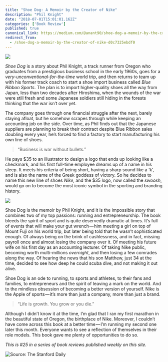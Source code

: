 ```yaml
---
title: "Shoe Dog: A Memoir by the Creator of Nike"
description: "Phil Knight"
date: "2018-07-01T15:01:01.162Z"
categories: ['Book Review']
published: true
canonical_link: https://medium.com/@anant90/shoe-dog-a-memoir-by-the-creator-of-nike-d0c7325ebdf0
redirect_from:
  - /shoe-dog-a-memoir-by-the-creator-of-nike-d0c7325ebdf0
---
```


![](./asset-1.jpeg)

_Shoe Dog_ is a story about Phil Knight, a track runner from Oregon who graduates from a prestigious business school in the early 1960s, goes for a _very-unconventional-for-the-time_ world trip, and then returns to team up with his former track coach to start a shoe import business called _Blue Ribbon Sports_. The plan is to import higher-quality shoes all the way from Japan, less than two decades after Hiroshima, when the wounds of the war were still fresh and some Japanese soldiers still hiding in the forests thinking that the war isn’t over yet.

The company goes through one financial struggle after the next, barely staying afloat, but he somehow scrapes through while keeping an accounting job on the side. Over time, as Phil finds out that the Japanese suppliers are planning to break their contract despite Blue Ribbon sales doubling every year, he’s forced to find a factory to start manufacturing his own line of shoes.

> “Business is war without bullets.”

He pays $35 to an illustrator to design a logo that ends up looking like a checkmark, and his first full-time employee dreams up of a name in his sleep. It meets his criteria of being short, having a sharp sound like a ‘k’, and is also the name of the Greek goddess of victory. So he decides to name this new line of shoes _Nike,_ and the $35 logo, now called the _swoosh_, would go on to become the most iconic symbol in the sporting and branding history.

![](./asset-2.png)

Shoe Dog is the memoir by Phil Knight, and it is the impossible story that combines two of my top passions: running and entrepreneurship. The book bleeds the spirit of sport and is quite deservedly dramatic at times. It’s full of events that will make your gut wrench — him meeting a girl on top of Mount Fuji on his world trip, but later being told that he wasn’t sophisticated enough. Of always being on the brink of cashlessness, and in fact, missing payroll once and almost losing the company over it. Of meeting his future wife on his first day as an accounting lecturer. Of taking Nike public, becoming worth multi-millions _overnight_, and then losing a few comrades along the way. Of hearing the news that his son Matthew, just 34 at the time, decided to see how deep he could scuba dive, and not making it out alive.

Shoe Dog is an ode to running, to sports and athletes, to their fans and families, to entrepreneurs and the spirit of leaving a mark on the world. And to the mindless obsession of becoming a better version of yourself. Nike is the Apple of sports — it’s more than just a company, more than just a brand.

> “Life is growth. You grow or you die.”

Although I didn’t know it at the time, I’m glad that I ran my first marathon in the beautiful state of Oregon, the birthplace of Nike. Moreover, I couldn’t have come across this book at a better time — I’m running my second one later this month. Everyone wants to see a reflection of themselves in their role models. This book gave me plenty of opportunities to do so.

_This is #25 in a series of book reviews published weekly on this site._

![Source: [The Stanford Daily](https://www.stanforddaily.com/2013/11/07/phil-knight-talks-stanford-oregon-game/)](./asset-3.jpeg)
